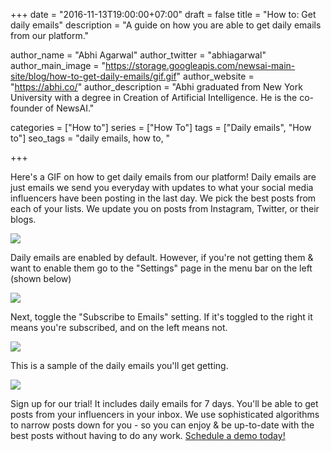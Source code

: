+++
date = "2016-11-13T19:00:00+07:00"
draft = false
title = "How to: Get daily emails"
description = "A guide on how you are able to get daily emails from our platform."

author_name = "Abhi Agarwal"
author_twitter = "abhiagarwal"
author_main_image = "https://storage.googleapis.com/newsai-main-site/blog/how-to-get-daily-emails/gif.gif"
author_website = "https://abhi.co/"
author_description = "Abhi graduated from New York University with a degree in Creation of Artificial Intelligence. He is the co-founder of NewsAI."

categories = ["How to"]
series = ["How To"]
tags = ["Daily emails", "How to"]
seo_tags = "daily emails, how to, "

+++

Here's a GIF on how to get daily emails from our platform! Daily emails are just emails we send you everyday with updates to what your social media influencers have been posting in the last day. We pick the best posts from each of your lists. We update you on posts from Instagram, Twitter, or their blogs.

![](https://storage.googleapis.com/newsai-main-site/blog/how-to-get-daily-emails/gif.gif)

Daily emails are enabled by default. However, if you're not getting them & want to enable them go to the "Settings" page in the menu bar on the left (shown below)

![](https://storage.googleapis.com/newsai-main-site/blog/how-to-get-daily-emails/1.png)

Next, toggle the "Subscribe to Emails" setting. If it's toggled to the right it means you're subscribed, and on the left means not.

![](https://storage.googleapis.com/newsai-main-site/blog/how-to-get-daily-emails/2.png)

This is a sample of the daily emails you'll get getting.

![](https://storage.googleapis.com/newsai-main-site/blog/how-to-get-daily-emails/3.png)

Sign up for our trial! It includes daily emails for 7 days. You'll be able to get posts from your influencers in your inbox. We use sophisticated algorithms to narrow posts down for you - so you can enjoy & be up-to-date with the best posts without having to do any work. <script src="https://calendly.com/assets/external/widget.js" type="text/javascript"></script><a href="" onclick="Calendly.showPopupWidget('https://calendly.com/newsai-abhi');return false;">Schedule a demo today!</a></p>
